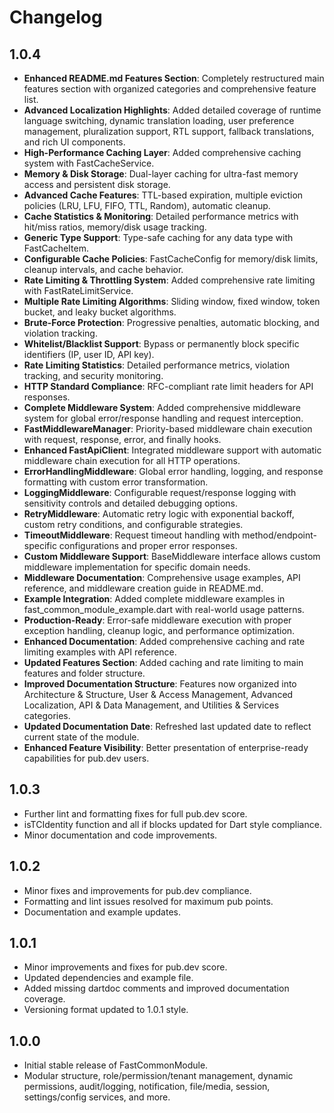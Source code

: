 # Changelog

## 1.0.4
- **Enhanced README.md Features Section**: Completely restructured main features section with organized categories and comprehensive feature list.
- **Advanced Localization Highlights**: Added detailed coverage of runtime language switching, dynamic translation loading, user preference management, pluralization support, RTL support, fallback translations, and rich UI components.
- **High-Performance Caching Layer**: Added comprehensive caching system with FastCacheService.
- **Memory & Disk Storage**: Dual-layer caching for ultra-fast memory access and persistent disk storage.
- **Advanced Cache Features**: TTL-based expiration, multiple eviction policies (LRU, LFU, FIFO, TTL, Random), automatic cleanup.
- **Cache Statistics & Monitoring**: Detailed performance metrics with hit/miss ratios, memory/disk usage tracking.
- **Generic Type Support**: Type-safe caching for any data type with FastCacheItem<T>.
- **Configurable Cache Policies**: FastCacheConfig for memory/disk limits, cleanup intervals, and cache behavior.
- **Rate Limiting & Throttling System**: Added comprehensive rate limiting with FastRateLimitService.
- **Multiple Rate Limiting Algorithms**: Sliding window, fixed window, token bucket, and leaky bucket algorithms.
- **Brute-Force Protection**: Progressive penalties, automatic blocking, and violation tracking.
- **Whitelist/Blacklist Support**: Bypass or permanently block specific identifiers (IP, user ID, API key).
- **Rate Limiting Statistics**: Detailed performance metrics, violation tracking, and security monitoring.
- **HTTP Standard Compliance**: RFC-compliant rate limit headers for API responses.
- **Complete Middleware System**: Added comprehensive middleware system for global error/response handling and request interception.
- **FastMiddlewareManager**: Priority-based middleware chain execution with request, response, error, and finally hooks.
- **Enhanced FastApiClient**: Integrated middleware support with automatic middleware chain execution for all HTTP operations.
- **ErrorHandlingMiddleware**: Global error handling, logging, and response formatting with custom error transformation.
- **LoggingMiddleware**: Configurable request/response logging with sensitivity controls and detailed debugging options.
- **RetryMiddleware**: Automatic retry logic with exponential backoff, custom retry conditions, and configurable strategies.
- **TimeoutMiddleware**: Request timeout handling with method/endpoint-specific configurations and proper error responses.
- **Custom Middleware Support**: BaseMiddleware interface allows custom middleware implementation for specific domain needs.
- **Middleware Documentation**: Comprehensive usage examples, API reference, and middleware creation guide in README.md.
- **Example Integration**: Added complete middleware examples in fast_common_module_example.dart with real-world usage patterns.
- **Production-Ready**: Error-safe middleware execution with proper exception handling, cleanup logic, and performance optimization.
- **Enhanced Documentation**: Added comprehensive caching and rate limiting examples with API reference.
- **Updated Features Section**: Added caching and rate limiting to main features and folder structure.
- **Improved Documentation Structure**: Features now organized into Architecture & Structure, User & Access Management, Advanced Localization, API & Data Management, and Utilities & Services categories.
- **Updated Documentation Date**: Refreshed last updated date to reflect current state of the module.
- **Enhanced Feature Visibility**: Better presentation of enterprise-ready capabilities for pub.dev users.

## 1.0.3
- Further lint and formatting fixes for full pub.dev score.
- isTCIdentity function and all if blocks updated for Dart style compliance.
- Minor documentation and code improvements.

## 1.0.2
- Minor fixes and improvements for pub.dev compliance.
- Formatting and lint issues resolved for maximum pub points.
- Documentation and example updates.

## 1.0.1
- Minor improvements and fixes for pub.dev score.
- Updated dependencies and example file.
- Added missing dartdoc comments and improved documentation coverage.
- Versioning format updated to 1.0.1 style.

## 1.0.0
- Initial stable release of FastCommonModule.
- Modular structure, role/permission/tenant management, dynamic permissions, audit/logging, notification, file/media, session, settings/config services, and more.
